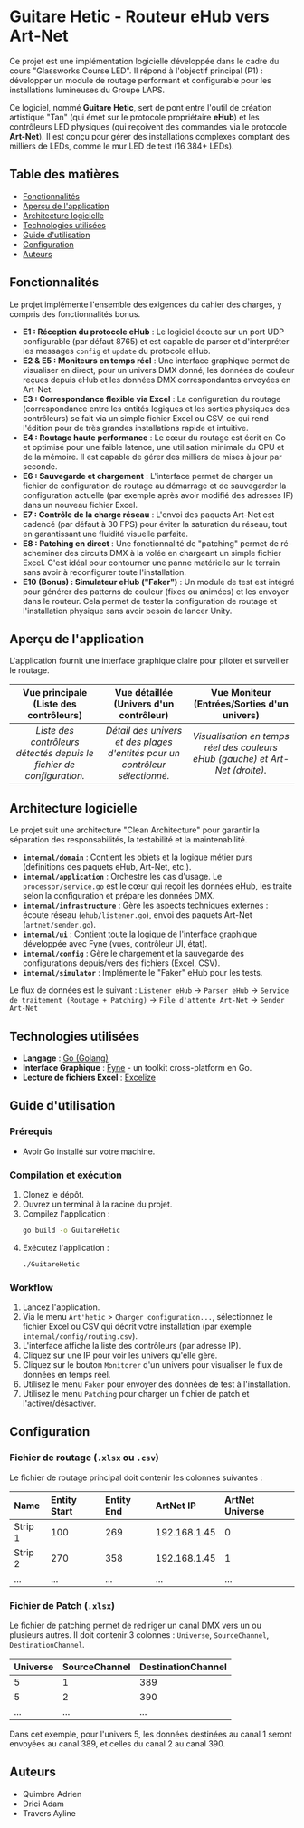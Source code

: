# Guitare Hetic - Routeur eHub vers Art-Net

Ce projet est une implémentation logicielle développée dans le cadre du cours "Glassworks Course LED". Il répond à l'objectif principal (P1) : développer un module de routage performant et configurable pour les installations lumineuses du Groupe LAPS.

Ce logiciel, nommé **Guitare Hetic**, sert de pont entre l'outil de création artistique "Tan" (qui émet sur le protocole propriétaire **eHub**) et les contrôleurs LED physiques (qui reçoivent des commandes via le protocole **Art-Net**). Il est conçu pour gérer des installations complexes comptant des milliers de LEDs, comme le mur LED de test (16 384+ LEDs).

## Table des matières
- [Fonctionnalités](#fonctionnalités)
- [Aperçu de l'application](#aperçu-de-lapplication)
- [Architecture logicielle](#architecture-logicielle)
- [Technologies utilisées](#technologies-utilisées)
- [Guide d'utilisation](#guide-dutilisation)
- [Configuration](#configuration)
- [Auteurs](#auteurs)

## Fonctionnalités

Le projet implémente l'ensemble des exigences du cahier des charges, y compris des fonctionnalités bonus.

-   **E1 : Réception du protocole eHub** : Le logiciel écoute sur un port UDP configurable (par défaut 8765) et est capable de parser et d'interpréter les messages `config` et `update` du protocole eHub.
-   **E2 & E5 : Moniteurs en temps réel** : Une interface graphique permet de visualiser en direct, pour un univers DMX donné, les données de couleur reçues depuis eHub et les données DMX correspondantes envoyées en Art-Net.
-   **E3 : Correspondance flexible via Excel** : La configuration du routage (correspondance entre les entités logiques et les sorties physiques des contrôleurs) se fait via un simple fichier Excel ou CSV, ce qui rend l'édition pour de très grandes installations rapide et intuitive.
-   **E4 : Routage haute performance** : Le cœur du routage est écrit en Go et optimisé pour une faible latence, une utilisation minimale du CPU et de la mémoire. Il est capable de gérer des milliers de mises à jour par seconde.
-   **E6 : Sauvegarde et chargement** : L'interface permet de charger un fichier de configuration de routage au démarrage et de sauvegarder la configuration actuelle (par exemple après avoir modifié des adresses IP) dans un nouveau fichier Excel.
-   **E7 : Contrôle de la charge réseau** : L'envoi des paquets Art-Net est cadencé (par défaut à 30 FPS) pour éviter la saturation du réseau, tout en garantissant une fluidité visuelle parfaite.
-   **E8 : Patching en direct** : Une fonctionnalité de "patching" permet de ré-acheminer des circuits DMX à la volée en chargeant un simple fichier Excel. C'est idéal pour contourner une panne matérielle sur le terrain sans avoir à reconfigurer toute l'installation.
-   **E10 (Bonus) : Simulateur eHub ("Faker")** : Un module de test est intégré pour générer des patterns de couleur (fixes ou animées) et les envoyer dans le routeur. Cela permet de tester la configuration de routage et l'installation physique sans avoir besoin de lancer Unity.

## Aperçu de l'application

L'application fournit une interface graphique claire pour piloter et surveiller le routage.

| Vue principale (Liste des contrôleurs) | Vue détaillée (Univers d'un contrôleur) | Vue Moniteur (Entrées/Sorties d'un univers) |
| :---: | :---: | :---: |
| _Liste des contrôleurs détectés depuis le fichier de configuration._ | _Détail des univers et des plages d'entités pour un contrôleur sélectionné._ | _Visualisation en temps réel des couleurs eHub (gauche) et Art-Net (droite)._ |

## Architecture logicielle

Le projet suit une architecture "Clean Architecture" pour garantir la séparation des responsabilités, la testabilité et la maintenabilité.

-   **`internal/domain`** : Contient les objets et la logique métier purs (définitions des paquets eHub, Art-Net, etc.).
-   **`internal/application`** : Orchestre les cas d'usage. Le `processor/service.go` est le cœur qui reçoit les données eHub, les traite selon la configuration et prépare les données DMX.
-   **`internal/infrastructure`** : Gère les aspects techniques externes : écoute réseau (`ehub/listener.go`), envoi des paquets Art-Net (`artnet/sender.go`).
-   **`internal/ui`** : Contient toute la logique de l'interface graphique développée avec Fyne (vues, contrôleur UI, état).
-   **`internal/config`** : Gère le chargement et la sauvegarde des configurations depuis/vers des fichiers (Excel, CSV).
-   **`internal/simulator`** : Implémente le "Faker" eHub pour les tests.

Le flux de données est le suivant :
`Listener eHub` -> `Parser eHub` -> `Service de traitement (Routage + Patching)` -> `File d'attente Art-Net` -> `Sender Art-Net`

## Technologies utilisées

-   **Langage** : [Go (Golang)](https://golang.org/)
-   **Interface Graphique** : [Fyne](https://fyne.io/) - un toolkit cross-platform en Go.
-   **Lecture de fichiers Excel** : [Excelize](https://github.com/qax-os/excelize)

## Guide d'utilisation

### Prérequis

-   Avoir Go installé sur votre machine.

### Compilation et exécution

1.  Clonez le dépôt.
2.  Ouvrez un terminal à la racine du projet.
3.  Compilez l'application :
    ```bash
    go build -o GuitareHetic
    ```
4.  Exécutez l'application :
    ```bash
    ./GuitareHetic
    ```

### Workflow

1.  Lancez l'application.
2.  Via le menu `Art'hetic` > `Charger configuration...`, sélectionnez le fichier Excel ou CSV qui décrit votre installation (par exemple `internal/config/routing.csv`).
3.  L'interface affiche la liste des contrôleurs (par adresse IP).
4.  Cliquez sur une IP pour voir les univers qu'elle gère.
5.  Cliquez sur le bouton `Monitorer` d'un univers pour visualiser le flux de données en temps réel.
6.  Utilisez le menu `Faker` pour envoyer des données de test à l'installation.
7.  Utilisez le menu `Patching` pour charger un fichier de patch et l'activer/désactiver.

## Configuration

### Fichier de routage (`.xlsx` ou `.csv`)

Le fichier de routage principal doit contenir les colonnes suivantes :

| Name | Entity Start | Entity End | ArtNet IP | ArtNet Universe |
| :--- | :--- | :--- | :--- | :--- |
| Strip 1 | 100 | 269 | 192.168.1.45 | 0 |
| Strip 2 | 270 | 358 | 192.168.1.45 | 1 |
| ... | ... | ... | ... | ... |

### Fichier de Patch (`.xlsx`)

Le fichier de patching permet de rediriger un canal DMX vers un ou plusieurs autres. Il doit contenir 3 colonnes : `Universe`, `SourceChannel`, `DestinationChannel`.

| Universe | SourceChannel | DestinationChannel |
| :--- | :--- | :--- |
| 5 | 1 | 389 |
| 5 | 2 | 390 |
| ... | ... | ... |

Dans cet exemple, pour l'univers 5, les données destinées au canal 1 seront envoyées au canal 389, et celles du canal 2 au canal 390.

## Auteurs

*   Quimbre Adrien
*   Drici Adam
*   Travers Ayline